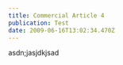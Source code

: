 ```yaml
---
title: Commercial Article 4
publication: Test
date: 2009-06-16T13:02:34.470Z
---
```

asdn;jasjdkjsad
